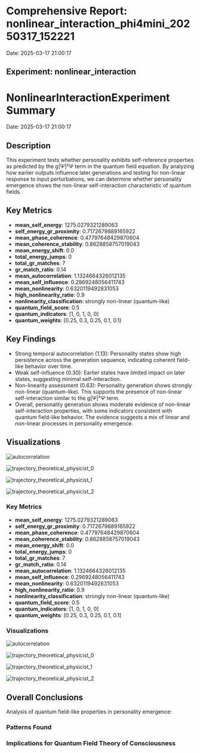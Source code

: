 # Comprehensive Report: nonlinear_interaction_phi4mini_20250317_152221

Date: 2025-03-17 21:00:17

## Experiment: nonlinear_interaction

# NonlinearInteractionExperiment Summary

Date: 2025-03-17 21:00:17

## Description

This experiment tests whether personality exhibits self-reference properties as predicted by the g|Ψ|²Ψ term in the quantum field equation. By analyzing how earlier outputs influence later generations and testing for non-linear response to input perturbations, we can determine whether personality emergence shows the non-linear self-interaction characteristic of quantum fields.

## Key Metrics

- **mean_self_energy**: 1275.0279321289063
- **self_energy_gr_proximity**: 0.7172679889165922
- **mean_phase_coherence**: 0.47797648429870604
- **mean_coherence_stability**: 0.8628858757019043
- **mean_energy_shift**: 0.0
- **total_energy_jumps**: 0
- **total_gr_matches**: 7
- **gr_match_ratio**: 0.14
- **mean_autocorrelation**: 1.1324664326012135
- **mean_self_influence**: 0.2969248056411743
- **mean_nonlinearity**: 0.6320119492831053
- **high_nonlinearity_ratio**: 0.9
- **nonlinearity_classification**: strongly non-linear (quantum-like)
- **quantum_field_score**: 0.5
- **quantum_indicators**: [1, 0, 1, 0, 0]
- **quantum_weights**: [0.25, 0.3, 0.25, 0.1, 0.1]

## Key Findings

- Strong temporal autocorrelation (1.13): Personality states show high persistence across the generation sequence, indicating coherent field-like behavior over time.
- Weak self-influence (0.30): Earlier states have limited impact on later states, suggesting minimal self-interaction.
- Non-linearity assessment (0.63): Personality generation shows strongly non-linear (quantum-like). This supports the presence of non-linear self-interaction similar to the g|Ψ|²Ψ term.
- Overall, personality generation shows moderate evidence of non-linear self-interaction properties, with some indicators consistent with quantum field-like behavior. The evidence suggests a mix of linear and non-linear processes in personality emergence.

## Visualizations

![autocorrelation](../visualizations/stability_001.png)

![trajectory_theoretical_physicist_0](../visualizations/nonlinear_trajectory_002.png)

![trajectory_theoretical_physicist_1](../visualizations/nonlinear_trajectory_003.png)

![trajectory_theoretical_physicist_2](../visualizations/nonlinear_trajectory_004.png)

### Key Metrics

- **mean_self_energy**: 1275.0279321289063
- **self_energy_gr_proximity**: 0.7172679889165922
- **mean_phase_coherence**: 0.47797648429870604
- **mean_coherence_stability**: 0.8628858757019043
- **mean_energy_shift**: 0.0
- **total_energy_jumps**: 0
- **total_gr_matches**: 7
- **gr_match_ratio**: 0.14
- **mean_autocorrelation**: 1.1324664326012135
- **mean_self_influence**: 0.2969248056411743
- **mean_nonlinearity**: 0.6320119492831053
- **high_nonlinearity_ratio**: 0.9
- **nonlinearity_classification**: strongly non-linear (quantum-like)
- **quantum_field_score**: 0.5
- **quantum_indicators**: [1, 0, 1, 0, 0]
- **quantum_weights**: [0.25, 0.3, 0.25, 0.1, 0.1]

### Visualizations

![autocorrelation](results/experiment_run_20250317_152221/visualizations/stability_001.png)

![trajectory_theoretical_physicist_0](results/experiment_run_20250317_152221/visualizations/nonlinear_trajectory_002.png)

![trajectory_theoretical_physicist_1](results/experiment_run_20250317_152221/visualizations/nonlinear_trajectory_003.png)

![trajectory_theoretical_physicist_2](results/experiment_run_20250317_152221/visualizations/nonlinear_trajectory_004.png)

## Overall Conclusions

Analysis of quantum field-like properties in personality emergence:

### Patterns Found

### Implications for Quantum Field Theory of Consciousness

